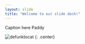 ```yaml
---
layout: slide
title: "Welcome to our slide deck!"
---
```


Caption here Paddy

![defunktocat](https://octodex.github.com/images/defunktocat.png)
{: .center}
